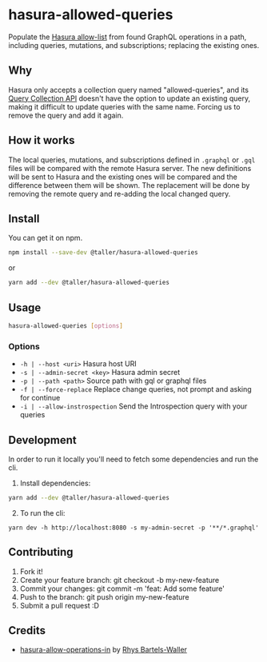 # hasura-allowed-queries

Populate the [Hasura allow-list](https://hasura.io/docs/1.0/graphql/manual/deployment/allow-list.html) from found GraphQL operations in a path, including queries, mutations, and subscriptions; replacing the existing ones.

## Why

Hasura only accepts a collection query named "allowed-queries", and its [Query Collection API](https://hasura.io/docs/1.0/graphql/core/api-reference/schema-metadata-api/query-collections.html) doesn't have the option to update an existing query, making it difficult to update queries with the same name. Forcing us to remove the query and add it again.


## How it works

The local queries, mutations, and subscriptions defined in `.graphql` or `.gql` files will be compared with the remote Hasura server.  The new definitions will be sent to Hasura and the existing ones will be compared and the difference between them will be shown. The replacement will be done by removing the remote query and re-adding the local changed query.

## Install

You can get it on npm.

```bash
npm install --save-dev @taller/hasura-allowed-queries
```

or

```bash
yarn add --dev @taller/hasura-allowed-queries
```

## Usage

```bash
hasura-allowed-queries [options]
```

### Options

- `-h | --host <uri>` Hasura host URI
- `-s | --admin-secret <key>` Hasura admin secret
- `-p | --path <path>` Source path with gql or graphql files
- `-f | --force-replace` Replace change queries, not prompt and asking for continue
- `-i | --allow-instrospection` Send the Introspection query with your queries


## Development

In order to run it locally you'll need to fetch some dependencies and run the cli.

1. Install dependencies:

```bash
yarn add --dev @taller/hasura-allowed-queries
```

2. To run the cli:

```
yarn dev -h http://localhost:8080 -s my-admin-secret -p '**/*.graphql'
```

## Contributing

1. Fork it!
2. Create your feature branch: git checkout -b my-new-feature
3. Commit your changes: git commit -m 'feat: Add some feature'
4. Push to the branch: git push origin my-new-feature
5. Submit a pull request :D


## Credits

- [hasura-allow-operations-in](https://github.com/rhyslbw/hasura-allow-operations-in) by [Rhys Bartels-Waller](https://github.com/rhyslbw)
